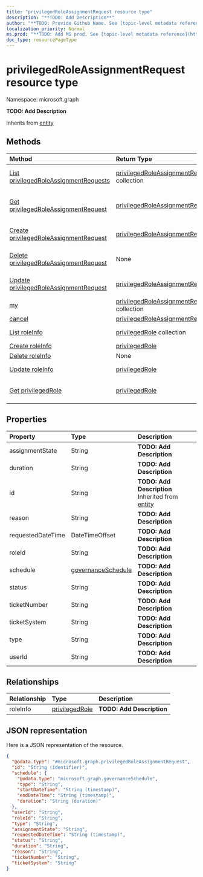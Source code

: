 ```yaml
---
title: "privilegedRoleAssignmentRequest resource type"
description: "**TODO: Add Description**"
author: "**TODO: Provide Github Name. See [topic-level metadata reference](https://msgo.azurewebsites.net/add/document/guidelines/metadata.html#topic-level-metadata)**"
localization_priority: Normal
ms.prod: "**TODO: Add MS prod. See [topic-level metadata reference](https://msgo.azurewebsites.net/add/document/guidelines/metadata.html#topic-level-metadata)**"
doc_type: resourcePageType
---
```


# privilegedRoleAssignmentRequest resource type


Namespace: microsoft.graph

**TODO: Add Description**


Inherits from [entity](../resources/entity.md)

## Methods
|Method|Return Type|Description|
|:---|:---|:---|
|[List privilegedRoleAssignmentRequests](../api/privilegedroleassignmentrequest-list.md)|[privilegedRoleAssignmentRequest](../resources/privilegedroleassignmentrequest.md) collection|Get a list of the [privilegedRoleAssignmentRequest](../resources/privilegedroleassignmentrequest.md) objects and their properties.|
|[Get privilegedRoleAssignmentRequest](../api/privilegedroleassignmentrequest-get.md)|[privilegedRoleAssignmentRequest](../resources/privilegedroleassignmentrequest.md)|Read the properties and relationships of a [privilegedRoleAssignmentRequest](../resources/privilegedroleassignmentrequest.md) object.|
|[Create privilegedRoleAssignmentRequest](../api/privilegedroleassignmentrequest-post-privilegedroleassignmentrequests.md)|[privilegedRoleAssignmentRequest](../resources/privilegedroleassignmentrequest.md)|Create a new [privilegedRoleAssignmentRequest](../resources/privilegedroleassignmentrequest.md) object.|
|[Delete privilegedRoleAssignmentRequest](../api/privilegedroleassignmentrequest-delete.md)|None|Deletes a [privilegedRoleAssignmentRequest](../resources/privilegedroleassignmentrequest.md) object.|
|[Update privilegedRoleAssignmentRequest](../api/privilegedroleassignmentrequest-update.md)|[privilegedRoleAssignmentRequest](../resources/privilegedroleassignmentrequest.md)|Update the properties of a [privilegedRoleAssignmentRequest](../resources/privilegedroleassignmentrequest.md) object.|
|[my](../api/privilegedroleassignmentrequest-my.md)|[privilegedRoleAssignmentRequest](../resources/privilegedroleassignmentrequest.md) collection|**TODO: Add Description**|
|[cancel](../api/privilegedroleassignmentrequest-cancel.md)|[privilegedRoleAssignmentRequest](../resources/privilegedroleassignmentrequest.md)|**TODO: Add Description**|
|[List roleInfo](../api/privilegedroleassignmentrequest-list-roleinfo.md)|[privilegedRole](../resources/privilegedrole.md) collection|Get the privilegedRoles from the roleInfo navigation property.|
|[Create roleInfo](../api/privilegedroleassignmentrequest-post-roleinfo.md)|[privilegedRole](../resources/privilegedrole.md)|Create a new roleInfo object.|
|[Delete roleInfo](../api/privilegedroleassignmentrequest-delete-roleinfo.md)|None|Delete a [privilegedRole](../resources/privilegedrole.md) object.|
|[Update roleInfo](../api/privilegedroleassignmentrequest-update-roleinfo.md)|[privilegedRole](../resources/privilegedrole.md)|Update the properties of a roleInfo object.|
|[Get privilegedRole](../api/privilegedrole-get.md)|[privilegedRole](../resources/privilegedrole.md)|Read the properties and relationships of a [privilegedRole](../resources/privilegedrole.md) object.|

## Properties
|Property|Type|Description|
|:---|:---|:---|
|assignmentState|String|**TODO: Add Description**|
|duration|String|**TODO: Add Description**|
|id|String|**TODO: Add Description** Inherited from [entity](../resources/entity.md)|
|reason|String|**TODO: Add Description**|
|requestedDateTime|DateTimeOffset|**TODO: Add Description**|
|roleId|String|**TODO: Add Description**|
|schedule|[governanceSchedule](../resources/governanceschedule.md)|**TODO: Add Description**|
|status|String|**TODO: Add Description**|
|ticketNumber|String|**TODO: Add Description**|
|ticketSystem|String|**TODO: Add Description**|
|type|String|**TODO: Add Description**|
|userId|String|**TODO: Add Description**|

## Relationships
|Relationship|Type|Description|
|:---|:---|:---|
|roleInfo|[privilegedRole](../resources/privilegedrole.md)|**TODO: Add Description**|

## JSON representation
Here is a JSON representation of the resource.
<!-- {
  "blockType": "resource",
  "keyProperty": "id",
  "@odata.type": "microsoft.graph.privilegedRoleAssignmentRequest",
  "baseType": "microsoft.graph.entity",
  "openType": false
}
-->
``` json
{
  "@odata.type": "#microsoft.graph.privilegedRoleAssignmentRequest",
  "id": "String (identifier)",
  "schedule": {
    "@odata.type": "microsoft.graph.governanceSchedule",
    "type": "String",
    "startDateTime": "String (timestamp)",
    "endDateTime": "String (timestamp)",
    "duration": "String (duration)"
  },
  "userId": "String",
  "roleId": "String",
  "type": "String",
  "assignmentState": "String",
  "requestedDateTime": "String (timestamp)",
  "status": "String",
  "duration": "String",
  "reason": "String",
  "ticketNumber": "String",
  "ticketSystem": "String"
}
```

